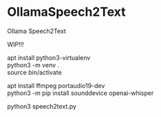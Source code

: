 # OllamaSpeech2Text
Ollama Speech2Text

WIP!!!  

apt install python3-virtualenv  
python3 -m venv .  
source bin/activate  

apt install ffmpeg portaudio19-dev  
python3 -m pip install sounddevice openai-whisper  

python3 speech2text.py  
